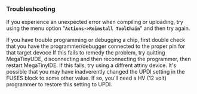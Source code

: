 ### Troubleshooting
If you experience an unexpected error when compiling or uploading, try using the menu option "**`Actions->Reinstall ToolChain`**" and then try again.

If you have trouble programming or debugging a chip, first double check that you have the programmer/debugger connected to the proper pin for that target devoce  If this fails to remedy the problem, try quitting MegaTinyUDE, disconnecting and then reconnecting the programmer, then restart MegaTinyIDE. If this fails, try using a diffrent attiny device.  It's possible that you may have inadverently changed the UPDI setting in the FUSES block to some other value.  If so, you'll need a HV (12 volt) programmer to restore this setting to UPDI.